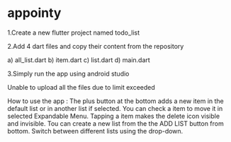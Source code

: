 # appointy

1.Create a new flutter project named todo_list

2.Add 4 dart files and copy their content from the repository

a) all_list.dart
b) item.dart
c) list.dart
d) main.dart

3.Simply run the app using android studio

Unable to upload all the files due to limit exceeded

How to use the app :
The plus button at the bottom adds a new item in the default list or in another list if selected.
You can check a item to move it in selected Expandable Menu.
Tapping a item makes the delete icon visible and invisible.
Tou can create a new list from the the ADD LIST button from bottom.
Switch between different lists using the drop-down.
